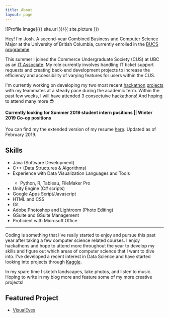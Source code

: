 ```yaml
---
title: About
layout: page
---
```

![Profile Image]({{ site.url }}/{{ site.picture }})

Hey! I'm Josh. A second-year Combined Business and Computer Science Major at the 
University of British Columbia, currently enrolled in the [BUCS programme](https://mybcom.sauder.ubc.ca/courses-money-enrolment/program-requirements/combined-major-in%C2%A0business-and-computer-science).

This summer I joined the Commerce Undergraduate Society (CUS) at UBC as an [IT Associate](http://it.cus.ca/). My role 
currently involves handling IT ticket support requests and creating back-end development projects 
to increase the efficiency and accessibility of varying features for users within the CUS. 

I'm currently working on developing my two most recent [hackathon](https://joshflchan.github.io/bizhacks-visualeyes/)
[projects](https://joshflchan.github.io/nwhacks-ichooseyou/) with my teammates at a steady pace during the academic term. Within
the past few weeks, I will have attended 3 consectuive hackathons! And hoping to attend many more :sunglasses:

#### Currently looking for Summer 2019 student intern positions || Winter 2019 Co-op positions

You can find my the extended version of my resume [here](http://joshflchan.github.io/assets/files/JoshChan_Resume_Extended.pdf). Updated as of February 2019.

## Skills

<ul class="skill-list">
	<li>Java (Software Development)</li>
	<li>C++ (Data Structures & Algorithms)</li>
	<li>Experience with Data Visualization Languages and Tools</li>
	<ul><li>Python, R, Tableau, FileMaker Pro</li></ul>
	<li>Unity Engine (C# scripts)</li>
	<li>Google Apps Script/Javascript</li>
	<li>HTML and CSS</li>
	<li>Git</li>
	<li>Adobe Photoshop and Lightroom (Photo Editing)</li>
	<li>GSuite and GSuite Management</li>
	<li>Proficient with Microsoft Office</li>
</ul>

---


Coding is something that I've really started to enjoy and pursue this past year after taking a few computer science related courses. I enjoy hackathons and hope to attend more throughout the year to develop my skills and figure out which areas of 
computer science that I want to dive into. I've developed a recent interest in Data Science and have started looking into projects through [Kaggle](https://www.kaggle.com/).

In my spare time I sketch landscapes, take photos, and listen to music. Hoping to write in my blog more and feature some of my more creative projects!

## Featured Project

<ul>
	<li><a href="https://joshflchan.github.io/bizhacks-visualeyes/">VisualEyes</a></li>
</ul>
